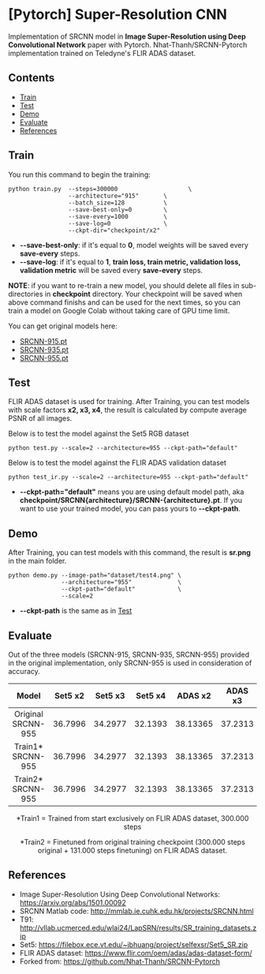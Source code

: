 
# [Pytorch] Super-Resolution CNN

Implementation of SRCNN model in **Image Super-Resolution using Deep Convolutional Network** paper with Pytorch.
Nhat-Thanh/SRCNN-Pytorch implementation trained on Teledyne's FLIR ADAS dataset.


## Contents
- [Train](#train)
- [Test](#test)
- [Demo](#demo)
- [Evaluate](#evaluate)
- [References](#references)


## Train
You run this command to begin the training:
```
python train.py  --steps=300000                    \
                 --architecture="915"       \
                 --batch_size=128           \
                 --save-best-only=0         \
                 --save-every=1000          \
                 --save-log=0               \
                 --ckpt-dir="checkpoint/x2" 
```
- **--save-best-only**: if it's equal to **0**, model weights will be saved every **save-every** steps.
- **--save-log**: if it's equal to **1**, **train loss, train metric, validation loss, validation metric** will be saved every **save-every** steps.


**NOTE**: if you want to re-train a new model, you should delete all files in sub-directories in **checkpoint** directory. Your checkpoint will be saved when above command finishs and can be used for the next times, so you can train a model on Google Colab without taking care of GPU time limit.

You can get original models here:
- [SRCNN-915.pt](checkpoint/SRCNN915/SRCNN-915.pt)
- [SRCNN-935.pt](checkpoint/SRCNN935/SRCNN-935.pt)
- [SRCNN-955.pt](checkpoint/SRCNN955/SRCNN-955.pt)


## Test
FLIR ADAS dataset is used for training. After Training, you can test models with scale factors **x2, x3, x4**, the result is calculated by compute average PSNR of all images.

Below is to test the model against the Set5 RGB dataset 
```
python test.py --scale=2 --architecture=955 --ckpt-path="default"
```

Below is to test the model against the FLIR ADAS validation dataset
```
python test_ir.py --scale=2 --architecture=955 --ckpt-path="default"
```

- **--ckpt-path="default"** means you are using default model path, aka **checkpoint/SRCNN{architecture}/SRCNN-{architecture}.pt**. If you want to use your trained model, you can pass yours to **--ckpt-path**.


## Demo 
After Training, you can test models with this command, the result is **sr.png** in the main folder.
```
python demo.py --image-path="dataset/test4.png" \
               --architecture="955"             \
               --ckpt-path="default"            \
               --scale=2
```
- **--ckpt-path** is the same as in [Test](#test)

## Evaluate

Out of the three models (SRCNN-915, SRCNN-935, SRCNN-955) provided in the original implementation, only SRCNN-955 is used in consideration of accuracy.

<div align="center">

|        Model        | Set5 x2 | Set5 x3 | Set5 x4 |  ADAS x2  |  ADAS x3  |  ADAS x4  |
|:-------------------:|:-------:|:-------:|:-------:|:---------:|:---------:|:---------:|
| Original SRCNN-955	| 36.7996 | 34.2977 | 32.1393 |	38.13365  | 37.2313   | 36.24281  |
| Train1* SRCNN-955	  | 36.7996 | 34.2977 | 32.1393 |	38.13365  | 37.2313   | 36.24281  |
| Train2* SRCNN-955	  | 36.7996 | 34.2977 | 32.1393 |	38.13365  | 37.2313   | 36.24281  |

*Train1 = Trained from start exclusively on FLIR ADAS dataset, 300.000 steps

*Train2 = Finetuned from original training checkpoint (300.000 steps original + 131.000 steps finetuning) on FLIR ADAS dataset.

</div>

## References
- Image Super-Resolution Using Deep Convolutional Networks: https://arxiv.org/abs/1501.00092
- SRCNN Matlab code: http://mmlab.ie.cuhk.edu.hk/projects/SRCNN.html
- T91: http://vllab.ucmerced.edu/wlai24/LapSRN/results/SR_training_datasets.zip
- Set5: https://filebox.ece.vt.edu/~jbhuang/project/selfexsr/Set5_SR.zip
- FLIR ADAS dataset: https://www.flir.com/oem/adas/adas-dataset-form/
- Forked from: https://github.com/Nhat-Thanh/SRCNN-Pytorch
